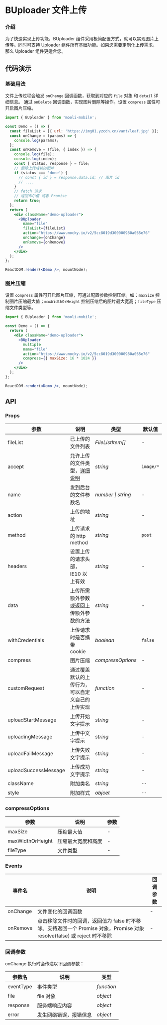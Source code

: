 # BUploader 文件上传

### 介绍

为了快速实现上传功能，BUploader 组件采用极简配置方式，就可以实现图片上传等。同时可支持 Uploader 组件所有基础功能。如果您需要定制化上传需求， 那么 Uploader 组件更适合您。

## 代码演示

### 基础用法

文件上传过程会触发 `onChange` 回调函数，获取到对应的 `file` 对象 和 `detail` 详细信息。 通过 `onDelete` 回调函数，实现图片删除等操作。设置 `compress` 属性可开启图片压缩。

```jsx
import { BUploader } from 'mooli-mobile';

const Demo = () => {
  const fileList = [{ url: 'https://img01.yzcdn.cn/vant/leaf.jpg' }];
  const onChange = (params) => {
    console.log(params);
  };
  const onRemove = (file, { index }) => {
    console.log(file);
    console.log(index);
    const { status, response } = file;
    // 删除上传成功的图片
    if (status === 'done') {
      // const { id } = response.data.id; // 图片 id
      // ....
    }
    // fetch 请求
    // 返回布尔值 或者 Promise
    return true;
  };
  return (
    <div className="demo-uploader">
      <BUploader
        name="file"
        fileList={fileList}
        action="https://www.mocky.io/v2/5cc8019d300000980a055e76"
        onChange={onChange}
        onRemove={onRemove}
      />
    </div>
  );
};

ReactDOM.render(<Demo />, mountNode);
```

### 图片压缩

设置 `compress` 属性可开启图片压缩，可通过配置参数控制压缩。如：`maxSize` 控制图片压缩最大值；`maxWidthOrHeight` 控制压缩后的图片最大宽高；`fileType` 压缩文件类型等。

```jsx
import { BUploader } from 'mooli-mobile';

const Demo = () => {
  return (
    <div className="demo-uploader">
      <BUploader
        multiple
        name="file"
        action="https://www.mocky.io/v2/5cc8019d300000980a055e76"
        compress={{ maxSize: 16 * 1024 }}
      />
    </div>
  );
};

ReactDOM.render(<Demo />, mountNode);
```

## API

### Props

| 参数 | 说明 | 类型 | 默认值 |
| --- | --- | --- | --- |
| fileList | 已上传的文件列表 | _FileListItem[]_ | - |
| accept | 允许上传的文件类型，[详细说明](https://developer.mozilla.org/zh-CN/docs/Web/HTML/Element/Input/file#%E9%99%90%E5%88%B6%E5%85%81%E8%AE%B8%E7%9A%84%E6%96%87%E4%BB%B6%E7%B1%BB%E5%9E%8B) | _string_ | `image/*` |
| name | 发到后台的文件参数名 | _number \| string_ | - |
| action | 上传的地址 | _string_ | - |
| method | 上传请求的 http method | _string_ | `post` |
| headers | 设置上传的请求头部，IE10 以上有效 | _string_ | - |
| data | 上传所需额外参数或返回上传额外参数的方法 | _string_ | - |
| withCredentials | 上传请求时是否携带 cookie | _boolean_ | `false` |
| compress | 图片压缩 | _compressOptions_ | - |
| customRequest | 通过覆盖默认的上传行为，可以自定义自己的上传实现 | _function_ | - |
| uploadStartMessage | 上传开始文字提示 | _string_ | - |
| uploadingMessage | 上传中文字提示 | _string_ | - |
| uploadFailMessage | 上传失败文字提示 | _string_ | - |
| uploadSuccessMessage | 上传成功文字提示 | _string_ | - |
| className | 附加类名 | _string_ | `--` |
| style | 附加样式 | _objcet_ | `--` |

### compressOptions

| 参数             | 说明               | 参数 |
| ---------------- | ------------------ | ---- |
| maxSize          | 压缩最大值         | -    |
| maxWidthOrHeight | 压缩最大宽度和高度 | -    |
| fileType         | 文件类型           | -    |

### Events

| 事件名 | 说明 | 回调参数 |
| --- | --- | --- |
| onChange | 文件变化的回调函数 | - |
| onRemove | 点击移除文件时的回调，返回值为 false 时不移除。支持返回一个 Promise 对象，Promise 对象 resolve(false) 或 reject 时不移除 | - |

### 回调参数

onChange 执行时会传递以下回调参数：

| 参数名    | 说明                   | 类型       |
| --------- | ---------------------- | ---------- |
| eventType | 事件类型               | _function_ |
| file      | file 对象              | _object_   |
| response  | 服务端响应内容         | _object_   |
| error     | 发生网络错误，报错信息 | _object_   |
